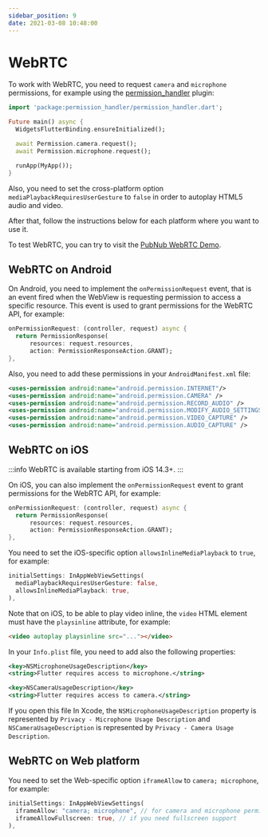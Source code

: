 ```yaml
---
sidebar_position: 9
date: 2021-03-08 10:48:00
---
```


# WebRTC

To work with WebRTC, you need to request `camera` and `microphone` permissions, for example using the [permission_handler](https://pub.dev/packages/permission_handler) plugin:
```dart
import 'package:permission_handler/permission_handler.dart';

Future main() async {
  WidgetsFlutterBinding.ensureInitialized();

  await Permission.camera.request();
  await Permission.microphone.request();

  runApp(MyApp());
}
```
Also, you need to set the cross-platform option `mediaPlaybackRequiresUserGesture` to `false` in order to autoplay HTML5 audio and video.

After that, follow the instructions below for each platform where you want to use it.

To test WebRTC, you can try to visit the [PubNub WebRTC Demo](https://www.pubnub.com/developers/demos/webrtc/launch/).

## WebRTC on Android

On Android, you need to implement the `onPermissionRequest` event, that is an event fired when the WebView is requesting permission to access a specific resource.
This event is used to grant permissions for the WebRTC API, for example:
```dart
onPermissionRequest: (controller, request) async {
  return PermissionResponse(
      resources: request.resources,
      action: PermissionResponseAction.GRANT);
},
```

Also, you need to add these permissions in your `AndroidManifest.xml` file:
```xml
<uses-permission android:name="android.permission.INTERNET"/>
<uses-permission android:name="android.permission.CAMERA" />
<uses-permission android:name="android.permission.RECORD_AUDIO" />
<uses-permission android:name="android.permission.MODIFY_AUDIO_SETTINGS" />
<uses-permission android:name="android.permission.VIDEO_CAPTURE" />
<uses-permission android:name="android.permission.AUDIO_CAPTURE" />
```

## WebRTC on iOS

:::info
WebRTC is available starting from iOS 14.3+.
:::

On iOS, you can also implement the `onPermissionRequest` event to grant permissions for the WebRTC API, for example:
```dart
onPermissionRequest: (controller, request) async {
  return PermissionResponse(
      resources: request.resources,
      action: PermissionResponseAction.GRANT);
},
```

You need to set the iOS-specific option `allowsInlineMediaPlayback` to `true`, for example:
```dart
initialSettings: InAppWebViewSettings(
  mediaPlaybackRequiresUserGesture: false,
  allowsInlineMediaPlayback: true,
),
```

Note that on iOS, to be able to play video inline, the `video` HTML element must have the `playsinline` attribute, for example:
```html
<video autoplay playsinline src="..."></video>
```
In your `Info.plist` file, you need to add also the following properties:
```xml
<key>NSMicrophoneUsageDescription</key>
<string>Flutter requires access to microphone.</string>

<key>NSCameraUsageDescription</key>
<string>Flutter requires access to camera.</string>
```
If you open this file In Xcode, the `NSMicrophoneUsageDescription` property is represented by `Privacy - Microphone Usage Description` and
`NSCameraUsageDescription` is represented by `Privacy - Camera Usage Description`.

## WebRTC on Web platform

You need to set the Web-specific option `iframeAllow` to `camera; microphone`, for example:
```dart
initialSettings: InAppWebViewSettings(
  iframeAllow: "camera; microphone", // for camera and microphone permissions
  iframeAllowFullscreen: true, // if you need fullscreen support
),
```
